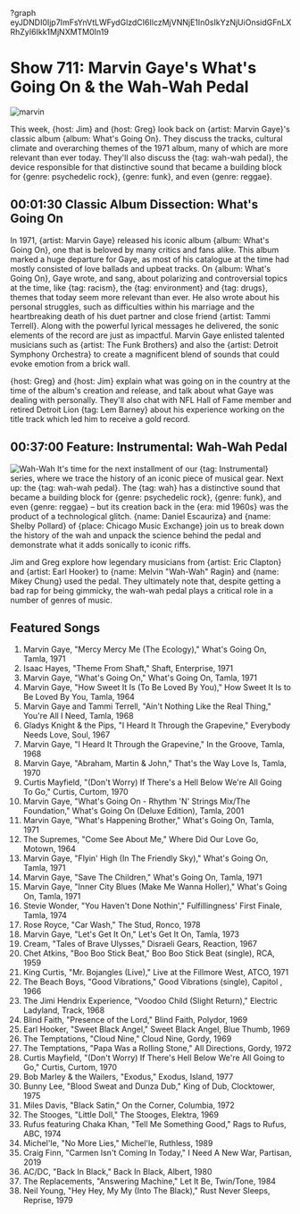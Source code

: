 ?graph eyJDNDI0Ijp7ImFsYnVtLWFydGlzdCI6IlczMjVNNjE1In0sIkYzNjUiOnsidGFnLXRhZyI6Ikk1MjNXMTM0In19

# Show 711: Marvin Gaye's What's Going On & the Wah-Wah Pedal

![marvin](https://sound-images.s3.amazonaws.com/images/2019/marvin.png)

This week, {host: Jim} and {host: Greg} look back on {artist: Marvin Gaye}'s classic album {album: What's Going On}. They discuss the tracks, cultural climate and overarching themes of the 1971 album, many of which are more relevant than ever today. They'll also discuss the {tag: wah-wah pedal}, the device responsible for that distinctive sound that became a building block for {genre: psychedelic rock}, {genre: funk}, and even {genre: reggae}.


## 00:01:30 Classic Album Dissection: What's Going On
In 1971, {artist: Marvin Gaye} released his iconic album {album: What's Going On}, one that is beloved by many critics and fans alike. This album marked a huge departure for Gaye, as most of his catalogue at the time had mostly consisted of love ballads and upbeat tracks. On {album: What's Going On}, Gaye wrote, and sang, about polarizing and controversial topics at the time, like {tag: racism}, the {tag: environment} and {tag: drugs}, themes that today seem more relevant than ever. He also wrote about his personal struggles, such as difficulties within his marriage and the heartbreaking death of his duet partner and close friend {artist: Tammi Terrell}. Along with the powerful lyrical messages he delivered, the sonic elements of the record are just as impactful. Marvin Gaye enlisted talented musicians such as {artist: The Funk Brothers} and also the {artist: Detroit Symphony Orchestra} to create a magnificent blend of sounds that could evoke emotion from a brick wall.

{host: Greg} and {host: Jim} explain what was going on in the country at the time of the album's creation and release, and talk about what Gaye was dealing with personally. They'll also chat with NFL Hall of Fame member and retired Detroit Lion {tag: Lem Barney} about his experience working on the title track which led him to receive a gold record.


## 00:37:00 Feature: Instrumental: Wah-Wah Pedal
![Wah-Wah](https://sound-images.s3.amazonaws.com/images/2017/wah_web.JPG)
It's time for the next installment of our {tag: Instrumental} series, where we trace  the history of an iconic piece of musical gear. Next up: the {tag: wah-wah pedal}. The {tag: wah} has a distinctive sound that became a building block for {genre: psychedelic rock}, {genre: funk}, and even {genre: reggae} – but its creation back in the {era: mid 1960s} was the product of a technological glitch. {name: Daniel Escauriza} and {name: Shelby Pollard} of {place: Chicago Music Exchange} join us to break down the history of the wah and unpack the science behind the pedal and demonstrate what it adds sonically to iconic riffs.

Jim and Greg explore how legendary musicians from {artist: Eric Clapton} and {artist: Earl Hooker} to {name: Melvin "Wah-Wah" Ragin} and {name: Mikey Chung} used the pedal. They ultimately note that, despite getting a bad rap for being gimmicky, the wah-wah pedal plays a critical role in a number of genres of music.

## Featured Songs

1. Marvin Gaye, "Mercy Mercy Me (The Ecology)," What's Going On, Tamla, 1971
1. Isaac Hayes, "Theme From Shaft," Shaft, Enterprise, 1971
1. Marvin Gaye, "What's Going On," What's Going On, Tamla, 1971
1. Marvin Gaye, "How Sweet It Is (To Be Loved By You)," How Sweet It Is to Be Loved By You, Tamla, 1964
1. Marvin Gaye and Tammi Terrell, "Ain't Nothing Like the Real Thing," You're All I Need, Tamla, 1968
1. Gladys Knight & the Pips, "I Heard It Through the Grapevine," Everybody Needs Love, Soul, 1967
1. Marvin Gaye, "I Heard It Through the Grapevine," In the Groove, Tamla, 1968
1. Marvin Gaye, "Abraham, Martin & John," That's the Way Love Is, Tamla, 1970
1. Curtis Mayfield, "(Don't Worry) If There's a Hell Below We're All Going To Go," Curtis, Curtom, 1970
1. Marvin Gaye, "What's Going On - Rhythm 'N' Strings Mix/The Foundation," What's Going On (Deluxe Edition), Tamla, 2001
1. Marvin Gaye, "What's Happening Brother," What's Going On, Tamla, 1971
1. The Supremes, "Come See About Me," Where Did Our Love Go, Motown, 1964
1. Marvin Gaye, "Flyin' High (In The Friendly Sky)," What's Going On, Tamla, 1971
1. Marvin Gaye, "Save The Children," What's Going On, Tamla, 1971
1. Marvin Gaye, "Inner City Blues (Make Me Wanna Holler)," What's Going On, Tamla, 1971
1. Stevie Wonder, "You Haven't Done Nothin'," Fulfillingness' First Finale, Tamla, 1974
1. Rose Royce, "Car Wash," The Stud, Ronco, 1978
1. Marvin Gaye, "Let's Get It On," Let's Get It On, Tamla, 1973
1. Cream, "Tales of Brave Ulysses," Disraeli Gears, Reaction, 1967
1. Chet Atkins, "Boo Boo Stick Beat," Boo Boo Stick Beat (single), RCA, 1959
1. King Curtis, "Mr. Bojangles (Live)," Live at the Fillmore West, ATCO, 1971
1. The Beach Boys, "Good Vibrations," Good Vibrations (single), Capitol , 1966
1. The Jimi Hendrix Experience, "Voodoo Child (Slight Return)," Electric Ladyland, Track, 1968
1. Blind Faith, "Presence of the Lord," Blind Faith, Polydor, 1969
1. Earl Hooker, "Sweet Black Angel," Sweet Black Angel, Blue Thumb, 1969
1. The Temptations, "Cloud Nine," Cloud Nine, Gordy, 1969
1. The Temptations, "Papa Was a Rolling Stone," All Directions, Gordy, 1972
1. Curtis Mayfield, "(Don't Worry) If There's Hell Below We're All Going to Go," Curtis, Curtom, 1970
1. Bob Marley & the Wailers, "Exodus," Exodus, Island, 1977
1. Bunny Lee, "Blood Sweat and Dunza Dub," King of Dub, Clocktower, 1975
1. Miles Davis, "Black Satin," On the Corner, Columbia, 1972
1. The Stooges, "Little Doll," The Stooges, Elektra, 1969
1. Rufus featuring Chaka Khan, "Tell Me Something Good," Rags to Rufus, ABC, 1974
1. Michel'le, "No More Lies," Michel'le, Ruthless, 1989
1. Craig Finn, "Carmen Isn't Coming In Today," I Need A New War, Partisan, 2019
1. AC/DC, "Back In Black," Back In Black, Albert, 1980
1. The Replacements, "Answering Machine," Let It Be, Twin/Tone, 1984
1. Neil Young, "Hey Hey, My My (Into The Black)," Rust Never Sleeps, Reprise, 1979